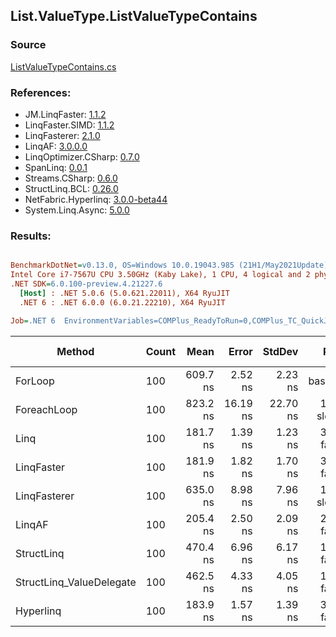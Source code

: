 ﻿## List.ValueType.ListValueTypeContains

### Source
[ListValueTypeContains.cs](../LinqBenchmarks/List/ValueType/ListValueTypeContains.cs)

### References:
- JM.LinqFaster: [1.1.2](https://www.nuget.org/packages/JM.LinqFaster/1.1.2)
- LinqFaster.SIMD: [1.1.2](https://www.nuget.org/packages/LinqFaster.SIMD/1.0.3)
- LinqFasterer: [2.1.0](https://www.nuget.org/packages/LinqFasterer/2.1.0)
- LinqAF: [3.0.0.0](https://www.nuget.org/packages/LinqAF/3.0.0.0)
- LinqOptimizer.CSharp: [0.7.0](https://www.nuget.org/packages/LinqOptimizer.CSharp/0.7.0)
- SpanLinq: [0.0.1](https://www.nuget.org/packages/SpanLinq/0.0.1)
- Streams.CSharp: [0.6.0](https://www.nuget.org/packages/Streams.CSharp/0.6.0)
- StructLinq.BCL: [0.26.0](https://www.nuget.org/packages/StructLinq/0.26.0)
- NetFabric.Hyperlinq: [3.0.0-beta44](https://www.nuget.org/packages/NetFabric.Hyperlinq/3.0.0-beta44)
- System.Linq.Async: [5.0.0](https://www.nuget.org/packages/System.Linq.Async/5.0.0)

### Results:
``` ini

BenchmarkDotNet=v0.13.0, OS=Windows 10.0.19043.985 (21H1/May2021Update)
Intel Core i7-7567U CPU 3.50GHz (Kaby Lake), 1 CPU, 4 logical and 2 physical cores
.NET SDK=6.0.100-preview.4.21227.6
  [Host] : .NET 5.0.6 (5.0.621.22011), X64 RyuJIT
  .NET 6 : .NET 6.0.0 (6.0.21.22210), X64 RyuJIT

Job=.NET 6  EnvironmentVariables=COMPlus_ReadyToRun=0,COMPlus_TC_QuickJitForLoops=1,COMPlus_TieredPGO=1  Runtime=.NET 6.0  

```
|                   Method | Count |     Mean |    Error |   StdDev |        Ratio | RatioSD |  Gen 0 | Gen 1 | Gen 2 | Allocated |
|------------------------- |------ |---------:|---------:|---------:|-------------:|--------:|-------:|------:|------:|----------:|
|                  ForLoop |   100 | 609.7 ns |  2.52 ns |  2.23 ns |     baseline |         |      - |     - |     - |         - |
|              ForeachLoop |   100 | 823.2 ns | 16.19 ns | 22.70 ns | 1.35x slower |   0.04x |      - |     - |     - |         - |
|                     Linq |   100 | 181.7 ns |  1.39 ns |  1.23 ns | 3.36x faster |   0.03x |      - |     - |     - |         - |
|               LinqFaster |   100 | 181.9 ns |  1.82 ns |  1.70 ns | 3.35x faster |   0.03x |      - |     - |     - |         - |
|             LinqFasterer |   100 | 635.0 ns |  8.98 ns |  7.96 ns | 1.04x slower |   0.01x | 3.0670 |     - |     - |   6,424 B |
|                   LinqAF |   100 | 205.4 ns |  2.50 ns |  2.09 ns | 2.97x faster |   0.03x |      - |     - |     - |         - |
|               StructLinq |   100 | 470.4 ns |  6.96 ns |  6.17 ns | 1.30x faster |   0.02x | 0.0191 |     - |     - |      40 B |
| StructLinq_ValueDelegate |   100 | 462.5 ns |  4.33 ns |  4.05 ns | 1.32x faster |   0.01x |      - |     - |     - |         - |
|                Hyperlinq |   100 | 183.9 ns |  1.57 ns |  1.39 ns | 3.32x faster |   0.02x |      - |     - |     - |         - |
